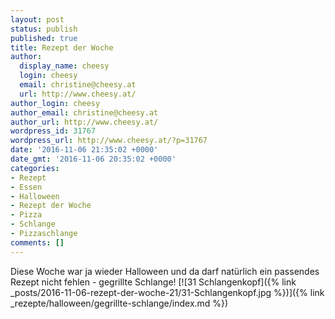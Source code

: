 ```yaml
---
layout: post
status: publish
published: true
title: Rezept der Woche
author:
  display_name: cheesy
  login: cheesy
  email: christine@cheesy.at
  url: http://www.cheesy.at/
author_login: cheesy
author_email: christine@cheesy.at
author_url: http://www.cheesy.at/
wordpress_id: 31767
wordpress_url: http://www.cheesy.at/?p=31767
date: '2016-11-06 21:35:02 +0000'
date_gmt: '2016-11-06 20:35:02 +0000'
categories:
- Rezept
- Essen
- Halloween
- Rezept der Woche
- Pizza
- Schlange
- Pizzaschlange
comments: []
---
```

Diese Woche war ja wieder Halloween und da darf natürlich ein passendes Rezept nicht fehlen - gegrillte Schlange!
[![31 Schlangenkopf]({% link _posts/2016-11-06-rezept-der-woche-21/31-Schlangenkopf.jpg %})]({% link _rezepte/halloween/gegrillte-schlange/index.md %})
